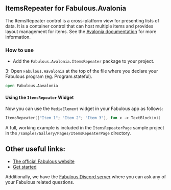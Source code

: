 ﻿## ItemsRepeater for Fabulous.Avalonia

The ItemsRepeater control is a cross-platform view for presenting lists of data. It is a container control that can host multiple items and provides layout management for items. See the [Avalonia documentation](https://docs.avaloniaui.net/docs/next/reference/controls/itemsrepeater) for more information.

### How to use
- Add the `Fabulous.Avalonia.ItemsRepeater` package to your project.

3: Open `Fabulous.Aavalonia` at the top of the file where you declare your Fabulous program (eg. Program.stateful).

```fsharp
open Fabulous.Aavalonia
```

#### Using the `ItemsRepeater` Widget

Now you can use the `MediaElement` widget in your Fabulous app as follows:

```fsharp
ItemsRepeater(["Item 1"; "Item 2"; "Item 3"], fun x -> TextBlock(x))
```

A full, working example is included in the `ItemsRepeaterPage` sample project in the `/samples/Gallery/Pages/ItemsRepeaterPage` directory.

## Other useful links:
- [The official Fabulous website](https://fabulous.dev)
- [Get started](https://docs.fabulous.dev/avalonia/get-started)

Additionally, we have the [Fabulous Discord server](https://discord.gg/bpTJMbSSYK) where you can ask any of your Fabulous related questions.